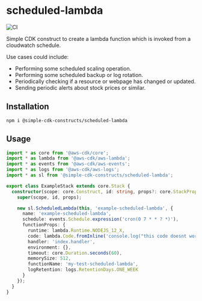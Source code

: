 # scheduled-lambda

![CI](https://github.com/cdk-constructs/scheduled-lambda/workflows/CI/badge.svg)

Simple CDK construct to create a lambda function which is invoked from a cloudwatch schedule.

Use cases could include:
- Performing some scheduled scaling operation.
- Performing some scheduled backup or log rotation.
- Periodically checking if a resource or webpage has changed or updated.
- Sending periodic alerts about stock prices or similar.

## Installation

```shell script
npm i @simple-cdk-constructs/scheduled-lambda
```

## Usage

```typescript
import * as core from '@aws-cdk/core';
import * as lambda from '@aws-cdk/aws-lambda';
import * as events from '@aws-cdk/aws-events';
import * as logs from '@aws-cdk/aws-logs';
import * as sl from '@simple-cdk-constructs/scheduled-lambda';

export class ExampleStack extends core.Stack {
  constructor(scope: core.Construct, id: string, props?: core.StackProps) {
    super(scope, id, props);

    new sl.ScheduledLambda(this, 'example-scheduled-lambda', {
      name: 'example-scheduled-lambda',
      schedule: events.Schedule.expression('cron(0 7 * * ? *)'),
      functionProps: {
        runtime: lambda.Runtime.NODEJS_12_X,
        code: lambda.Code.fromInline('console.log("this code doesnt work!");'),
        handler: 'index.handler',
        environment: {},
        timeout: core.Duration.seconds(60),
        memorySize: 512,
        functionName: 'my-test-scheduled-lambda',
        logRetention: logs.RetentionDays.ONE_WEEK
      }
    });
  }
}
```